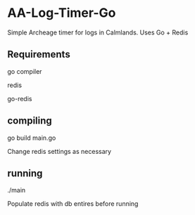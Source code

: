 # AA-Log-Timer-Go
Simple Archeage timer for logs in Calmlands. Uses Go + Redis

## Requirements
go compiler

redis

go-redis

## compiling
go build main.go

Change redis settings as necessary

## running
./main

Populate redis with db entires before running
